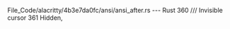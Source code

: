 File_Code/alacritty/4b3e7da0fc/ansi/ansi_after.rs --- Rust
                                                                                                                                                           360     /// Invisible cursor
                                                                                                                                                           361     Hidden,

